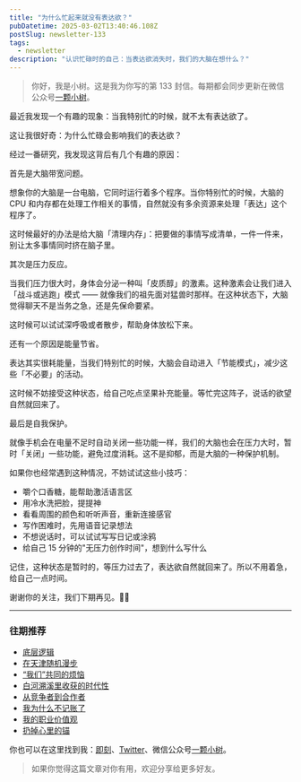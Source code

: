 ```yaml
---
title: "为什么忙起来就没有表达欲？"
pubDatetime: 2025-03-02T13:40:46.108Z
postSlug: newsletter-133
tags:
  - newsletter
description: "认识忙碌时的自己：当表达欲消失时，我们的大脑在想什么？"
---
```


> 你好，我是小树。这是我为你写的第 133 封信。每期都会同步更新在微信公众号[一颗小树](https://weixin.sogou.com/weixin?query=a_warm_tree)。

最近我发现一个有趣的现象：当我特别忙的时候，就不太有表达欲了。

这让我很好奇：为什么忙碌会影响我们的表达欲？

经过一番研究，我发现这背后有几个有趣的原因：

首先是大脑带宽问题。

想象你的大脑是一台电脑，它同时运行着多个程序。当你特别忙的时候，大脑的 CPU 和内存都在处理工作相关的事情，自然就没有多余资源来处理「表达」这个程序了。

这时候最好的办法是给大脑「清理内存」：把要做的事情写成清单，一件一件来，别让太多事情同时挤在脑子里。

其次是压力反应。

当我们压力很大时，身体会分泌一种叫「皮质醇」的激素。这种激素会让我们进入「战斗或逃跑」模式 —— 就像我们的祖先面对猛兽时那样。在这种状态下，大脑觉得聊天不是当务之急，还是先保命要紧。

这时候可以试试深呼吸或者散步，帮助身体放松下来。

还有一个原因是能量节省。

表达其实很耗能量，当我们特别忙的时候，大脑会自动进入「节能模式」，减少这些「不必要」的活动。

这时候不妨接受这种状态，给自己吃点坚果补充能量。等忙完这阵子，说话的欲望自然就回来了。

最后是自我保护。

就像手机会在电量不足时自动关闭一些功能一样，我们的大脑也会在压力大时，暂时「关闭」一些功能，避免过度消耗。这不是抑郁，而是大脑的一种保护机制。

如果你也经常遇到这种情况，不妨试试这些小技巧：

- 嚼个口香糖，能帮助激活语言区
- 用冷水洗把脸，提提神
- 看看周围的颜色和听听声音，重新连接感官
- 写作困难时，先用语音记录想法
- 不想说话时，可以试试写写日记或涂鸦
- 给自己 15 分钟的"无压力创作时间"，想到什么写什么

记住，这种状态是暂时的，等压力过去了，表达欲自然就回来了。所以不用着急，给自己一点时间。

谢谢你的关注，我们下期再见。👋🏻

---

### 往期推荐

- [底层逻辑](https://mp.weixin.qq.com/s/dCfssr_9fmx0FI-5D9c6sQ)
- [在天津随机漫步](https://mp.weixin.qq.com/s/JUAAyLiiIFNPCWMVlx8sYQ)
- [“我们”共同的烦恼](https://mp.weixin.qq.com/s/inwBZpOOSKUCfGKbdMuv2Q)
- [白河溯溪里收获的时代性](https://mp.weixin.qq.com/s/9SfrMj3rQNx4hbQzRhoj0g)
- [从竞争者到合作者](https://mp.weixin.qq.com/s/AuM79RmjVjGqaxV0ctp3cw)
- [我为什么不记账了](https://mp.weixin.qq.com/s/W4SCVVzg27aW0N_YwhK2eA)
- [我的职业价值观](https://mp.weixin.qq.com/s/R1qQuwR_MPC3KBU7W1jvMA)
- [扔掉心里的锚](https://mp.weixin.qq.com/s/eVd9qL8SioCuz-mdaAsOkA)

你也可以在这里找到我：[即刻](https://okjk.co/3Vsn5T)、[Twitter](https://twitter.com/yeshu_in_future)、微信公众号[一颗小树](https://weixin.sogou.com/weixin?query=a_warm_tree)。

> 如果你觉得这篇文章对你有用，欢迎分享给更多好友。

